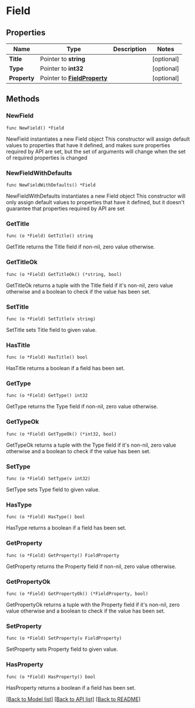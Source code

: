 # Field

## Properties

Name | Type | Description | Notes
------------ | ------------- | ------------- | -------------
**Title** | Pointer to **string** |  | [optional] 
**Type** | Pointer to **int32** |  | [optional] 
**Property** | Pointer to [**FieldProperty**](FieldProperty.md) |  | [optional] 

## Methods

### NewField

`func NewField() *Field`

NewField instantiates a new Field object
This constructor will assign default values to properties that have it defined,
and makes sure properties required by API are set, but the set of arguments
will change when the set of required properties is changed

### NewFieldWithDefaults

`func NewFieldWithDefaults() *Field`

NewFieldWithDefaults instantiates a new Field object
This constructor will only assign default values to properties that have it defined,
but it doesn't guarantee that properties required by API are set

### GetTitle

`func (o *Field) GetTitle() string`

GetTitle returns the Title field if non-nil, zero value otherwise.

### GetTitleOk

`func (o *Field) GetTitleOk() (*string, bool)`

GetTitleOk returns a tuple with the Title field if it's non-nil, zero value otherwise
and a boolean to check if the value has been set.

### SetTitle

`func (o *Field) SetTitle(v string)`

SetTitle sets Title field to given value.

### HasTitle

`func (o *Field) HasTitle() bool`

HasTitle returns a boolean if a field has been set.

### GetType

`func (o *Field) GetType() int32`

GetType returns the Type field if non-nil, zero value otherwise.

### GetTypeOk

`func (o *Field) GetTypeOk() (*int32, bool)`

GetTypeOk returns a tuple with the Type field if it's non-nil, zero value otherwise
and a boolean to check if the value has been set.

### SetType

`func (o *Field) SetType(v int32)`

SetType sets Type field to given value.

### HasType

`func (o *Field) HasType() bool`

HasType returns a boolean if a field has been set.

### GetProperty

`func (o *Field) GetProperty() FieldProperty`

GetProperty returns the Property field if non-nil, zero value otherwise.

### GetPropertyOk

`func (o *Field) GetPropertyOk() (*FieldProperty, bool)`

GetPropertyOk returns a tuple with the Property field if it's non-nil, zero value otherwise
and a boolean to check if the value has been set.

### SetProperty

`func (o *Field) SetProperty(v FieldProperty)`

SetProperty sets Property field to given value.

### HasProperty

`func (o *Field) HasProperty() bool`

HasProperty returns a boolean if a field has been set.


[[Back to Model list]](../README.md#documentation-for-models) [[Back to API list]](../README.md#documentation-for-api-endpoints) [[Back to README]](../README.md)



